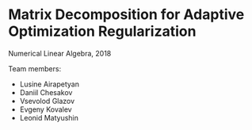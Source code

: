 # Matrix Decomposition for Adaptive Optimization Regularization

Numerical Linear Algebra, 2018

Team members:

* Lusine Airapetyan
* Daniil Chesakov
* Vsevolod Glazov
* Evgeny Kovalev
* Leonid Matyushin

